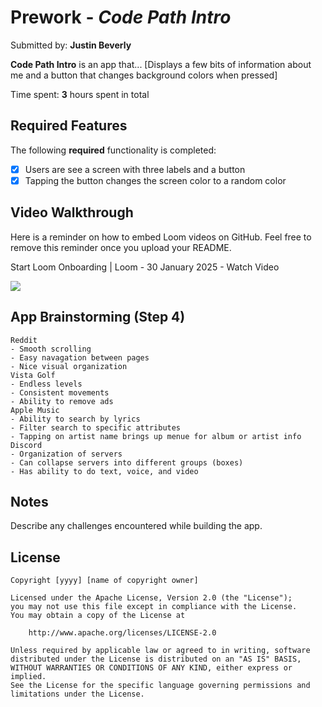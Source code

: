 # Prework - *Code Path Intro*

Submitted by: **Justin Beverly**

**Code Path Intro** is an app that... [Displays a few bits of information about me and a button that changes background colors when pressed] 

Time spent: **3** hours spent in total

## Required Features

The following **required** functionality is completed:

- [x] Users are see a screen with three labels and a button
- [x] Tapping the button changes the screen color to a random color
 
## Video Walkthrough

Here is a reminder on how to embed Loom videos on GitHub. Feel free to remove this reminder once you upload your README. 

Start Loom Onboarding | Loom - 30 January 2025 - Watch Video
<div>
    <a href="https://www.loom.com/share/410f0a046f25499eac8d54da8bd9454e">
    </a>
    <a href="https://www.loom.com/share/410f0a046f25499eac8d54da8bd9454e">
      <img style="max-width:300px;" src="https://cdn.loom.com/sessions/thumbnails/410f0a046f25499eac8d54da8bd9454e-33f649ec2cea3f7e-full-play.gif">
    </a>
  </div>

## App Brainstorming (Step 4)
    Reddit
    - Smooth scrolling
    - Easy navagation between pages
    - Nice visual organization
    Vista Golf
    - Endless levels
    - Consistent movements
    - Ability to remove ads
    Apple Music
    - Ability to search by lyrics
    - Filter search to specific attributes
    - Tapping on artist name brings up menue for album or artist info
    Discord
    - Organization of servers
    - Can collapse servers into different groups (boxes)
    - Has ability to do text, voice, and video 
    
## Notes

Describe any challenges encountered while building the app.

## License

    Copyright [yyyy] [name of copyright owner]

    Licensed under the Apache License, Version 2.0 (the "License");
    you may not use this file except in compliance with the License.
    You may obtain a copy of the License at

        http://www.apache.org/licenses/LICENSE-2.0

    Unless required by applicable law or agreed to in writing, software
    distributed under the License is distributed on an "AS IS" BASIS,
    WITHOUT WARRANTIES OR CONDITIONS OF ANY KIND, either express or implied.
    See the License for the specific language governing permissions and
    limitations under the License.
